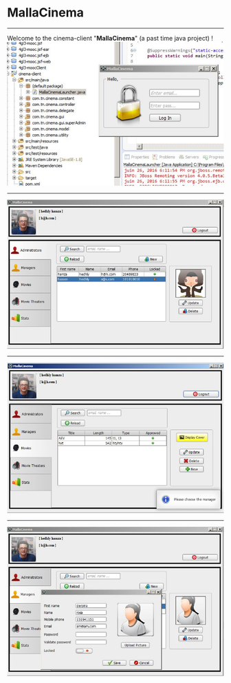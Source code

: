 # MallaCinema

***

Welcome to the cinema-client "**MallaCinema**" (a past time java project) !
![](https://github.com/senjoux/cinema-client/blob/master/MallaCinema%20Screen-shots/Login.JPG)

***

![](https://github.com/senjoux/cinema-client/blob/master/MallaCinema%20Screen-shots/AdminFrame.JPG)

***
![](https://github.com/senjoux/cinema-client/blob/master/MallaCinema%20Screen-shots/MoviePanel.JPG)

***
![](https://github.com/senjoux/cinema-client/blob/master/MallaCinema%20Screen-shots/UpdateManager.JPG)
